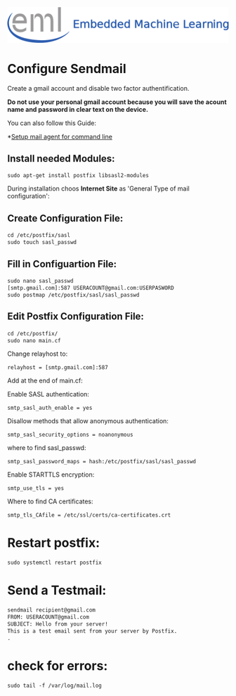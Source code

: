 <div align="center">
  <img src="../_img/eml_logo_and_text.png">
</div>

# Configure Sendmail

Create a gmail account and disable two factor authentification. 

**Do not use your personal gmail account because you will save the acount name and password in clear text on the device.**

You can also follow this Guide:

 *[Setup mail agent for command line](https://www.cloudsavvyit.com/719/how-to-set-up-a-mail-agent-for-command-line-email/) 

## Install needed Modules:
```
sudo apt-get install postfix libsasl2-modules
```

During installation choos **Internet Site** as 'General Type of mail configuration':

## Create Configuration File:
```
cd /etc/postfix/sasl
sudo touch sasl_passwd
```
## Fill in Configuartion File:
```
sudo nano sasl_passwd
[smtp.gmail.com]:587 USERACOUNT@gmail.com:USERPASWORD
sudo postmap /etc/postfix/sasl/sasl_passwd
```
## Edit Postfix Configuration File:
```
cd /etc/postfix/
sudo nano main.cf
```
Change relayhost to:
```
relayhost = [smtp.gmail.com]:587
```
Add at the end of main.cf:

Enable SASL authentication:
```
smtp_sasl_auth_enable = yes
```
Disallow methods that allow anonymous authentication:
```
smtp_sasl_security_options = noanonymous
```
where to find sasl_passwd:
```
smtp_sasl_password_maps = hash:/etc/postfix/sasl/sasl_passwd
```
Enable STARTTLS encryption:
```
smtp_use_tls = yes
```
Where to find CA certificates:
```
smtp_tls_CAfile = /etc/ssl/certs/ca-certificates.crt
```
# Restart postfix:
``` 
sudo systemctl restart postfix
```

# Send a Testmail:
```
sendmail recipient@gmail.com
FROM: USERACOUNT@gmail.com
SUBJECT: Hello from your server!
This is a test email sent from your server by Postfix.
.
```

# check for errors:
```
sudo tail -f /var/log/mail.log
```

